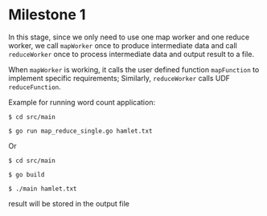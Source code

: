 # Milestone 1

In this stage, since we only need to use one map worker and one reduce worker,
we call `mapWorker` once to produce intermediate data and call `reduceWorker` once to process intermediate data and output result to a file.

When `mapWorker` is working, it calls the user defined function `mapFunction` to implement specific requirements;
Similarly, `reduceWorker` calls UDF `reduceFunction`.

Example for running word count application:

`$ cd src/main`

`$ go run map_reduce_single.go hamlet.txt `

Or

`$ cd src/main`

`$ go build`

`$ ./main hamlet.txt`

result will be stored in the output file


